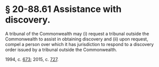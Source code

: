 # § 20-88.61 Assistance with discovery.

<p>A tribunal of the Commonwealth may (i) request a tribunal outside the Commonwealth to assist in obtaining discovery and (ii) upon request, compel a person over which it has jurisdiction to respond to a discovery order issued by a tribunal outside the Commonwealth.</p><p>1994, c. <a href='http://lis.virginia.gov/cgi-bin/legp604.exe?941+ful+CHAP0673'>673</a>; 2015, c. <a href='http://lis.virginia.gov/cgi-bin/legp604.exe?151+ful+CHAP0727'>727</a>.</p>